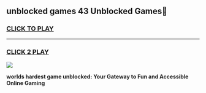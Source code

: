 
## unblocked games 43 Unblocked Games👋
<h3>
<a href="https://premium.freeplayer.one?title=unblocked_games_43&ref=16F">CLICK TO PLAY</a></h3>
<hr>

<h3>
<a href="https://premium.freeplayer.one?title=unblocked_games_43&ref=16F">CLICK 2 PLAY</a>
  
</h3>

<a href="https://premium.freeplayer.one?title=unblocked_games_43&ref=16F/"><img src="https://clearcache.store/games.png"></a>


**worlds hardest game unblocked: Your Gateway to Fun and Accessible Online Gaming**
